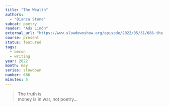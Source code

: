 ```yaml
---
title: "The Wealth"
authors:
  - "Bianca Stone"
subcat: poetry
reader: "Ada Limón"
external_url: "https://www.slowdownshow.org/episode/2022/05/31/686-the-wealth"
course: present
status: featured
tags:
  - becon
  - writing
year: 2022
month: may
series: slowdown
number: 686
minutes: 5
---
```


> The truth is  
money is in war, not poetry...
